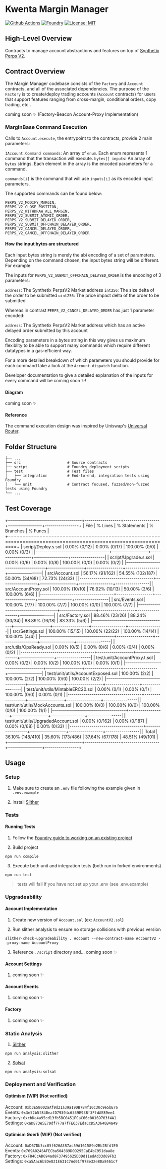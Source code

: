 # Kwenta Margin Manager

[![Github Actions][gha-badge]][gha]
[![Foundry][foundry-badge]][foundry]
[![License: MIT][license-badge]][license]

[gha]: https://github.com/Kwenta/margin-manager/actions
[gha-badge]: https://github.com/Kwenta/margin-manager/actions/workflows/test.yml/badge.svg
[foundry]: https://getfoundry.sh/
[foundry-badge]: https://img.shields.io/badge/Built%20with-Foundry-FFDB1C.svg
[license]: https://opensource.org/licenses/MIT
[license-badge]: https://img.shields.io/badge/License-MIT-blue.svg

## High-Level Overview

Contracts to manage account abstractions and features on top of [Synthetix Perps V2](https://github.com/Synthetixio/synthetix/blob/develop/contracts/PerpsV2Market.sol).

## Contract Overview

The Margin Manager codebase consists of the `Factory` and `Account` contracts, and all of the associated dependencies. The purpose of the `Factory` is to create/deploy trading accounts (`Account` contracts) for users that support features ranging from cross-margin, conditional orders, copy trading, etc..

coming soon ✨ (Factory-Beacon Account-Proxy Implementation)

### MarginBase Command Execution

Calls to `Account.execute`, the entrypoint to the contracts, provide 2 main parameters:

`IAccount.Command commands`: An array of `enum`. Each enum represents 1 command that the transaction will execute.
`bytes[] inputs`: An array of `bytes` strings. Each element in the array is the encoded parameters for a command.

`commands[i]` is the command that will use `inputs[i]` as its encoded input parameters.

The supported commands can be found below:

```
PERPS_V2_MODIFY_MARGIN,
PERPS_V2_CLOSE_POSITION,
PERPS_V2_WITHDRAW_ALL_MARGIN,
PERPS_V2_SUBMIT_ATOMIC_ORDER,
PERPS_V2_SUBMIT_DELAYED_ORDER,
PERPS_V2_SUBMIT_OFFCHAIN_DELAYED_ORDER,
PERPS_V2_CANCEL_DELAYED_ORDER,
PERPS_V2_CANCEL_OFFCHAIN_DELAYED_ORDER
```

#### How the input bytes are structured

Each input bytes string is merely the abi encoding of a set of parameters. Depending on the command chosen, the input bytes string will be different. For example:

The inputs for `PERPS_V2_SUBMIT_OFFCHAIN_DELAYED_ORDER` is the encoding of 3 parameters:

`address`: The Synthetix PerpsV2 Market address
`int256`: The size delta of the order to be submitted
`uint256`: The price impact delta of the order to be submitted

Whereas in contrast `PERPS_V2_CANCEL_DELAYED_ORDER` has just 1 parameter encoded:

`address`: The Synthetix PerpsV2 Market address which has an active delayed order submitted by this account

Encoding parameters in a bytes string in this way gives us maximum flexiblity to be able to support many commands which require different datatypes in a gas-efficient way.

For a more detailed breakdown of which parameters you should provide for each command take a look at the `Account.dispatch` function.

Developer documentation to give a detailed explanation of the inputs for every command will be coming soon ✨!

#### Diagram

coming soon ✨

#### Reference

The command execution design was inspired by Uniswap's [Universal Router](https://github.com/Uniswap/universal-router).

## Folder Structure

    ├── ...
    ├── src                     # Source contracts
    ├── script                  # Foundry deployment scripts
    ├── test                    # Test files
    │   ├── integration         # End-to-end, integration tests using Foundry
    │   └── unit                # Contract focused, fuzzed/non-fuzzed tests using Foundry
    └── ...

## Test Coverage

+-------------------------------------+------------------+------------------+-----------------+-----------------+
| File                                | % Lines          | % Statements     | % Branches      | % Funcs         |
+===============================================================================================================+
| script/Deploy.s.sol                 | 0.00% (0/12)     | 0.00% (0/17)     | 100.00% (0/0)   | 0.00% (0/3)     |
|-------------------------------------+------------------+------------------+-----------------+-----------------|
| script/Upgrade.s.sol                | 0.00% (0/6)      | 0.00% (0/8)      | 100.00% (0/0)   | 0.00% (0/2)     |
|-------------------------------------+------------------+------------------+-----------------+-----------------|
| src/Account.sol                     | 56.17% (91/162)  | 54.55% (102/187) | 50.00% (34/68)  | 72.73% (24/33)  |
|-------------------------------------+------------------+------------------+-----------------+-----------------|
| src/AccountProxy.sol                | 100.00% (10/10)  | 76.92% (10/13)   | 50.00% (3/6)    | 100.00% (6/6)   |
|-------------------------------------+------------------+------------------+-----------------+-----------------|
| src/Events.sol                      | 100.00% (7/7)    | 100.00% (7/7)    | 100.00% (0/0)   | 100.00% (7/7)   |
|-------------------------------------+------------------+------------------+-----------------+-----------------|
| src/Factory.sol                     | 88.46% (23/26)   | 88.24% (30/34)   | 88.89% (16/18)  | 83.33% (5/6)    |
|-------------------------------------+------------------+------------------+-----------------+-----------------|
| src/Settings.sol                    | 100.00% (15/15)  | 100.00% (22/22)  | 100.00% (14/14) | 100.00% (4/4)   |
|-------------------------------------+------------------+------------------+-----------------+-----------------|
| src/utils/OpsReady.sol              | 0.00% (0/5)      | 0.00% (0/6)      | 0.00% (0/4)     | 0.00% (0/2)     |
|-------------------------------------+------------------+------------------+-----------------+-----------------|
| test/unit/AccountProxy.t.sol        | 0.00% (0/2)      | 0.00% (0/2)      | 100.00% (0/0)   | 0.00% (0/1)     |
|-------------------------------------+------------------+------------------+-----------------+-----------------|
| test/unit/utils/AccountExposed.sol  | 100.00% (2/2)    | 100.00% (2/2)    | 100.00% (0/0)   | 100.00% (2/2)   |
|-------------------------------------+------------------+------------------+-----------------+-----------------|
| test/unit/utils/MintableERC20.sol   | 0.00% (0/1)      | 0.00% (0/1)      | 100.00% (0/0)   | 0.00% (0/1)     |
|-------------------------------------+------------------+------------------+-----------------+-----------------|
| test/unit/utils/MockAccounts.sol    | 100.00% (0/0)    | 100.00% (0/0)    | 100.00% (0/0)   | 100.00% (1/1)   |
|-------------------------------------+------------------+------------------+-----------------+-----------------|
| test/unit/utils/UpgradedAccount.sol | 0.00% (0/162)    | 0.00% (0/187)    | 0.00% (0/68)    | 0.00% (0/33)    |
|-------------------------------------+------------------+------------------+-----------------+-----------------|
| Total                               | 36.10% (148/410) | 35.60% (173/486) | 37.64% (67/178) | 48.51% (49/101) |
+-------------------------------------+------------------+------------------+-----------------+-----------------+

## Usage

### Setup

1. Make sure to create an `.env` file following the example given in `.env.example`

2. Install [Slither](https://github.com/crytic/slither#how-to-install)

### Tests

#### Running Tests

1. Follow the [Foundry guide to working on an existing project](https://book.getfoundry.sh/projects/working-on-an-existing-project.html)

2. Build project

```
npm run compile
```

3. Execute both unit and integration tests (both run in forked environments)

```
npm run test
```

> tests will fail if you have not set up your .env (see .env.example)

### Upgradeability

#### Account Implementation

1. Create new version of `Account.sol` (ex: `AccountV2.sol`)

2. Run slither analysis to ensure no storage collisions with previous version

```
slither-check-upgradeability . Account --new-contract-name AccountV2 --proxy-name AccountProxy
```

3. Reference `./script` directory and... coming soon ✨

#### Account Settings

1. coming soon ✨

#### Account Events

1. coming soon ✨

#### Factory

1. coming soon ✨

### Static Analysis

1. [Slither](https://github.com/crytic/slither)
```
npm run analysis:slither
```

2. [Solsat](https://github.com/0xKitsune/solstat)
```
npm run analysis:solsat
```

### Deployment and Verification

#### Optimism (WIP) (Not verified)
Account: `0xb3E58002aAf9d21a39a19DB784f10c30c9e5bE76` <br>
Events: `0x3e52b5f840eafD79394c6359E93Bf3FfdAE89ee4` <br>
Factory: `0xcbDe4a95cd13fb5BC0451FCaC66c80169703f4A1` <br>
Settings: `0xaD873e5E79df7F7a7fFE637EdaCcD5A3640B4a49` <br>
#### Optimism Goerli (WIP) (Not verified)
Account: `0xD67Db3cc05f626A3B7ac59A161589e2Bb2Bfd1E0` <br>
Events: `0x769A0246AFECba504389D0D295CaE4bC951daa8e` <br>
Factory: `0xF84CcAD694ad8F37495b25D3Dd11edAd33d69Fb2` <br>
Settings: `0xa5Aac6b5De821E631C7Ad01f978e32e80a8461c7` <br>
